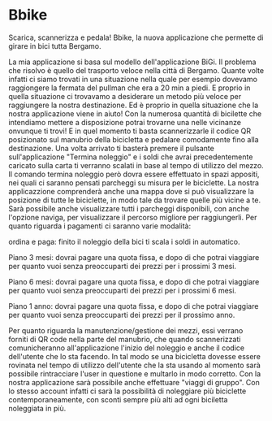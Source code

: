 # Bbike
Scarica, scannerizza e pedala! Bbike, la nuova applicazione che permette di girare in bici tutta Bergamo.

La mia applicazione si basa sul modello dell'applicazione BiGi.
Il problema che risolvo è quello del trasporto veloce nella città di Bergamo. Quante volte infatti ci siamo trovati in una situazione nella quale per esempio dovevamo raggiongere la fermata del pullman che era a 20 min a piedi. 
E proprio in quella situazione ci trovavamo a desiderare un metodo più veloce per raggiungere la nostra destinazione.
Ed è proprio in quella situazione che la nostra applicazione viene in aiuto! Con la numerosa quantità di bicilette che intendiamo mettere a disposizione potrai trovarne una nelle vicinanze onvunque ti trovi! 
E in quel momento ti basta scannerizzarle il codice QR posizionato sul manubrio della bicicletta e pedalare comodamente fino alla destinazione. 
Una volta arrivato ti basterà premere il pulsante sull'applicazione "Termina noleggio" e i soldi che avrai precedentemente caricato sulla carta ti verranno scalati in base al tempo di utilizzo del mezzo.
Il comando termina noleggio però dovra essere effettuato in spazi appositi, nei quali ci saranno pensati parcheggi su misura per le biciclette.
La nostra applicazzione comprenderà anche una mappa dove si può visualizzare la posizione di tutte le biciclette, in modo tale da trovare quelle più vicine a te. Sarà possibile anche visualizzare tutti i parcheggi disponibili, con anche l'opzione naviga, per visualizzare il percorso migliore per raggiungerli.
Per quanto riguarda i pagamenti ci saranno varie modalità:

ordina e paga: finito il noleggio della bici ti scala i soldi in automatico.

Piano 3 mesi: dovrai pagare una quota fissa, e dopo di che potrai viaggiare per quanto vuoi senza preoccuparti dei prezzi per i prossimi 3 mesi.

Piano 6 mesi: dovrai pagare una quota fissa, e dopo di che potrai viaggiare per quanto vuoi senza preoccuparti dei prezzi per i prossimi 6 mesi.

Piano 1 anno: dovrai pagare una quota fissa, e dopo di che potrai viaggiare per quanto vuoi senza preoccuparti dei prezzi per il prossimo anno.

Per quanto riguarda la manutenzione/gestione dei mezzi, essi verrano forniti di QR code nella parte del manubrio, che quando scannerizzati comunicheranno all'applicazione l'inizio del noleggio e anche il codice dell'utente che lo sta facendo. In tal modo se una bicicletta dovesse essere rovinata nel tempo di utilizzo dell'utente che la sta usando al momento sarà possibile rintracciare l'user in questione e multarlo in modo corretto.
Con la nostra applicazione sarà possibile anche effettuare "viaggi di gruppo". Con lo stesso account infatti ci sarà la possibilità di noleggiare più biciclette contemporaneamente, con sconti sempre più alti ad ogni biciletta noleggiata in più.
